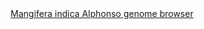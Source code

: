 <div id="Mangifera_indica_Alphonso_genome_browser" align="center">
  <a href="https://ink-blot.github.io/?sessionURL=blob:zZVrb7M2FID_yuRPm0QIJOaWb82FXElSkjRpXr2KDBhwuZhgkzSp.t_nZs07TavWdtqlEkJgjjnn.HkMT.CAS0ZoDlqgIauarAEJsJgeFygrUjxFGWagFaKUYQmUOMQlzn0MWk8gRIyjlTsRE2POC9aq1wMU1iKc04z4TGZNGRU1RiseYxFaa8goQ2eaoyOTfZqJYI7qKC1imjNaR76PGasp9QLn0e6IxOn6bHd5Jd5lVcrJJetOFCEKC.QQiWpJHuDHdwr5SObIGDQTp1Fstcfb3OypK35_WiBqe.3znb9.mB0n.44bzDfjUT9kZHnAXZhaNzHRlWE2mEZVWdSjwDb90QO098ZkdRhPM3Lo9KPmYIVIMNiohgfLlTvWOPP0.24_x45mWTB4mI9mdnYT.gPREAHPEkipX4llB35cqkZLkxQTSlCzai9XmmRplmi7pAS0vn2XAC.Rn4job0.AnwrBBjC8ry6YJEDLAJegVbMUxVAtq6FBAyqWpT5LT6Aq038YXoZyQYPscED4LqBcZrTkglMUhk05Oot6QpJe2InE7wd_IbLxbDx3uuvusMeydaWF.1H75N2m_lSPPWKUTjYM.vAEYbXU9GRDzMI.m_DR6q7ddGWosC9zj4iOPtx6SMsMcRH6MiTuX8miPKcc8Zf9KoEYkygWMYYiAZ.mVHAGZeT9rEg_iUPVlF9E0IEw4pGU8NNapKRH0Go2NB2qP9Ro_jsq_Ni9C9c1G6Zqmc2duhP4ufiEBDuWF0wW3cgHP_yTGZ.e.4VECcukfbNMZkfd1NmcWn6VJB1ncrS1m9sJdMd.mOl4Y8Jm1Z3ApX0XbBbWfNPep7N2PuyED38U5fOrePVGjPyuzQGVBOX8TR1UwzIafyHQqybwf9HkBWz6t0V5a_YXUkUfq66x2BYDvWoMMvc.PHqrPNjGxXEazCfjds_qs2oRBPveIrbLOyfqbbGesgF2otMpajufUuXNlfy8LCpUdON9W7T_0BbZQ9kHtHgN.0L801FqquF924ryYZAmttJurNdxOHQddbCFxW2yzczlohOP7HFw1g8Lrj1g2zGT_Z4st6aPREfv8b.uzRX0b7fXn0lKojzDF9Sv3PTn78._Ag--">Mangifera indica Alphonso genome browser</a>
</div>
